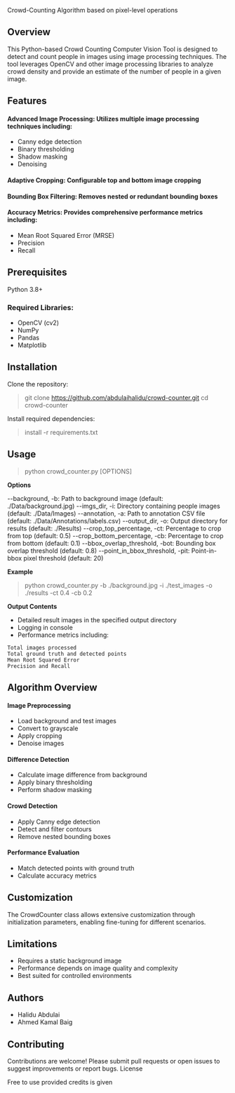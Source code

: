 Crowd-Counting Algorithm based on pixel-level operations

## Overview
This Python-based Crowd Counting Computer Vision Tool is designed to detect and count people in images using  image processing techniques. The tool leverages OpenCV and other image processing libraries to analyze crowd density and provide an estimate of the number of  people in a given image.

## Features
#### Advanced Image Processing: Utilizes multiple image processing techniques including:
- Canny edge detection
- Binary thresholding
- Shadow masking
- Denoising

#### Adaptive Cropping: Configurable top and bottom image cropping
#### Bounding Box Filtering: Removes nested or redundant bounding boxes
#### Accuracy Metrics: Provides comprehensive performance metrics including:
- Mean Root Squared Error (MRSE)
- Precision
- Recall



## Prerequisites

Python 3.8+

### Required Libraries:
- OpenCV (cv2)
- NumPy
- Pandas
- Matplotlib



## Installation

Clone the repository:
>git clone https://github.com/abdulaihalidu/crowd-counter.git
>cd crowd-counter

Install required dependencies:

>install -r requirements.txt

## Usage
>python crowd_counter.py [OPTIONS]

**Options**

--background, -b: Path to background image (default: ./Data/background.jpg)
--imgs_dir, -i: Directory containing people images (default: ./Data/Images)
--annotation, -a: Path to annotation CSV file (default: ./Data/Annotations/labels.csv)
--output_dir, -o: Output directory for results (default: ./Results)
--crop_top_percentage, -ct: Percentage to crop from top (default: 0.5)
--crop_bottom_percentage, -cb: Percentage to crop from bottom (default: 0.1)
--bbox_overlap_threshold, -bot: Bounding box overlap threshold (default: 0.8)
--point_in_bbox_threshold, -pit: Point-in-bbox pixel threshold (default: 20)

**Example**
>python crowd_counter.py -b ./background.jpg -i ./test_images -o ./results -ct 0.4 -cb 0.2

**Output Contents**


- Detailed result images in the specified output directory
- Logging in console
- Performance metrics including:
```
Total images processed
Total ground truth and detected points
Mean Root Squared Error
Precision and Recall
```

## Algorithm Overview

#### Image Preprocessing
- Load background and test images
- Convert to grayscale
- Apply cropping
- Denoise images

#### Difference Detection
- Calculate image difference from background
- Apply binary thresholding
- Perform shadow masking


#### Crowd Detection
- Apply Canny edge detection
- Detect and filter contours
- Remove nested bounding boxes

#### Performance Evaluation
- Match detected points with ground truth
- Calculate accuracy metrics

## Customization
The CrowdCounter class allows extensive customization through initialization parameters, enabling fine-tuning for different scenarios.

## Limitations
- Requires a static background image
- Performance depends on image quality and complexity
- Best suited for controlled environments

## Authors
- Halidu Abdulai
- Ahmed Kamal Baig

## Contributing
Contributions are welcome! Please submit pull requests or open issues to suggest improvements or report bugs.
License

Free to use provided credits is given

